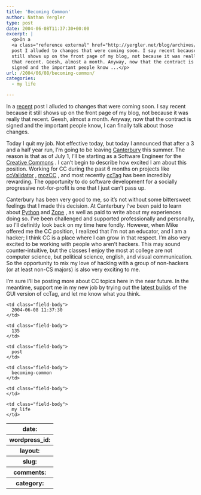```yaml
---
title: 'Becoming Common'
author: Nathan Yergler
type: post
date: 2004-06-08T11:37:30+00:00
excerpt: |
  <p>In a
  <a class="reference external" href="http://yergler.net/blog/archives/2004/05/14/comments-spam-and-dollars">recent</a>
  post I alluded to changes that were coming soon. I say recent because it
  still shows up on the front page of my blog, not because it was really
  that recent. Geesh, almost a month. Anyway, now that the contract is
  signed and the important people know ...</p>
url: /2004/06/08/becoming-common/
categories:
  - my life

---
```

In a [recent][1]  post I alluded to changes that were coming soon. I say recent because it still shows up on the front page of my blog, not because it was really that recent. Geesh, almost a month. Anyway, now that the contract is signed and the important people know, I can finally talk about those changes.

Today I quit my job. Not effective today, but today I announced that after a 3 and a half year run, I’m going to be leaving [Canterbury][2]  this summer. The reason is that as of July 1, I’ll be starting as a Software Engineer for the [Creative Commons][3] . I can’t begin to describe how excited I am about this position. Working for <span class="caps">CC</span> during the past 6 months on projects like [ccValidator][4] , [mozCC][5] , and most recently [ccTag][6]  has been incredibly rewarding. The opportunity to do software development for a socially progressive not-for-profit is one that I just can’t pass up.

Canterbury has been very good to me, so it’s not without some bittersweet feelings that I made this decision. At Canterbury I’ve been paid to learn about [Python][7]  and [Zope][8] , as well as paid to write about my experiences doing so. I’ve been challenged and supported professionally and personally, so I’ll definitly look back on my time here fondly. However, when Mike offered me the <span class="caps">CC</span> position, I realized that I’m not an educator, and I am a hacker; I think <span class="caps">CC</span> is a place where I can grow in that respect. I’m also very excited to be working with people who aren’t hackers. This may sound counter-intuitive, but the classes I enjoy the most at college are not computer science, but political science, english, and visual communication. So the opportunity to mix my love of hacking with a group of non-hackers (or at least non-<span class="caps">CS</span> majors) is also very exciting to me.

I’m sure I’ll be posting more about <span class="caps">CC</span> topics here in the near future. In the meantime, support me in my new job by trying out the [latest builds][9]  of the <span class="caps">GUI</span> version of ccTag, and let me know what you think.

<table class="docutils field-list" frame="void" rules="none">
  <col class="field-name" /> <col class="field-body" /> <tr class="field">
    <th class="field-name">
      date:
    </th>

    <td class="field-body">
      2004-06-08 11:37:30
    </td>
  </tr>

  <tr class="field">
    <th class="field-name">
      wordpress_id:
    </th>

    <td class="field-body">
      135
    </td>
  </tr>

  <tr class="field">
    <th class="field-name">
      layout:
    </th>

    <td class="field-body">
      post
    </td>
  </tr>

  <tr class="field">
    <th class="field-name">
      slug:
    </th>

    <td class="field-body">
      becoming-common
    </td>
  </tr>

  <tr class="field">
    <th class="field-name">
      comments:
    </th>

    <td class="field-body">
    </td>
  </tr>

  <tr class="field">
    <th class="field-name">
      category:
    </th>

    <td class="field-body">
      my life
    </td>
  </tr>
</table>

 [1]: http://yergler.net/blog/archives/2004/05/14/comments-spam-and-dollars
 [2]: http://canterburyschool.org
 [3]: http://creativecommons.org
 [4]: http://yergler.net/projects/ccvalidator
 [5]: http://yergler.net/projects/mozcc
 [6]: http://yergler.net/projects/cctag
 [7]: http://python.org
 [8]: http://zope.org
 [9]: http://yergler.net/projects/cctag/releases